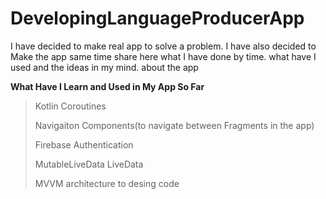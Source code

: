 # DevelopingLanguageProducerApp
I have decided to make real app to solve a problem. I have also decided to Make the app same time share here what I have done by time. what have I used and the ideas in my mind. about the app 

**What Have I Learn and Used in My App So Far**
> Kotlin Coroutines
> 
> Navigaiton Components(to navigate between Fragments in the app)
> 
> Firebase Authentication
> 
> MutableLiveData  LiveData
> 
> MVVM architecture to desing code
> 

